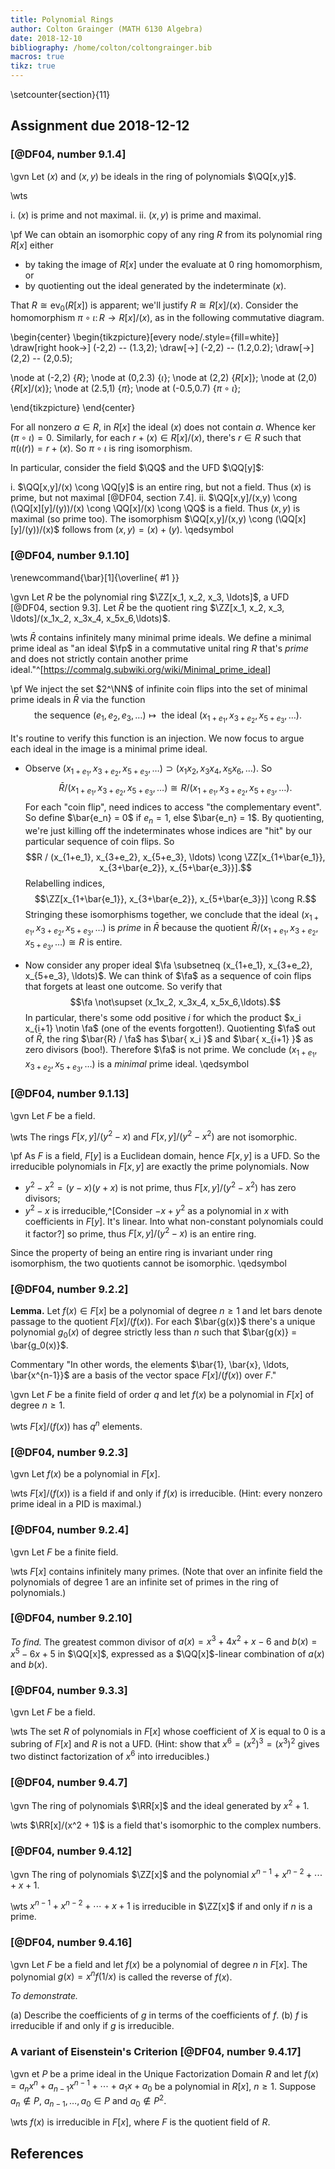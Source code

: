 ```yaml
---
title: Polynomial Rings
author: Colton Grainger (MATH 6130 Algebra)
date: 2018-12-10 
bibliography: /home/colton/coltongrainger.bib
macros: true
tikz: true
---
```


\setcounter{section}{11}

## Assignment due 2018-12-12

### [@DF04, number 9.1.4]

\gvn Let $(x)$ and $(x, y)$ be ideals in the ring of polynomials $\QQ[x,y]$.

\wts 

i. $(x)$ is prime and not maximal.
ii. $(x,y)$ is prime and maximal.

\pf We can obtain an isomorphic copy of any ring $R$ from its polynomial ring $R[x]$ either

- by taking the image of $R[x]$ under the evaluate at $0$ ring homomorphism, or
- by quotienting out the ideal generated by the indeterminate $(x)$.

That $R \cong \mathrm{ev}_0\left(R[x]\right)$ is apparent; we'll justify  $R \cong R[x] / (x)$. Consider the homomorphism $\pi \circ \iota \colon R \to R[x] / (x)$, as in the following commutative diagram.

\begin{center}
\begin{tikzpicture}[every node/.style={fill=white}]
\draw[right hook->] (-2,2) -- (1.3,2);
\draw[->] (-2,2) -- (1.2,0.2);
\draw[->] (2,2) -- (2,0.5);

\node at (-2,2) {$R$};
\node at (0,2.3) {$\iota$};
\node at (2,2) {$R[x]$};
\node at (2,0) {$R[x]/(x)$};
\node at (2.5,1) {$\pi$};
\node at (-0.5,0.7) {$\pi\circ\iota$};

\end{tikzpicture}
\end{center}

For all nonzero $a \in R$, in $R[x]$ the ideal $(x)$ does not contain $a$. Whence $\ker (\pi \circ \iota) = 0$. Similarly, for each $r + (x) \in R[x]/(x)$, there's $r \in R$ such that $\pi(\iota(r)) = r + (x)$. So $\pi \circ \iota$ is ring isomorphism.

In particular, consider the field $\QQ$ and the UFD $\QQ[y]$:

i. $\QQ[x,y]/(x) \cong \QQ[y]$ is an entire ring, but not a field. Thus $(x)$ is prime, but not maximal [@DF04, section 7.4].
ii. $\QQ[x,y]/(x,y) \cong (\QQ[x][y]/(y))/(x) \cong \QQ[x]/(x) \cong \QQ$ is a field. Thus $(x,y)$ is maximal (so prime too). The isomorphism $\QQ[x,y]/(x,y) \cong (\QQ[x][y]/(y))/(x)$ follows from $(x,y) = (x) + (y)$. \qedsymbol

### [@DF04, number 9.1.10]

\renewcommand{\bar}[1]{\overline{ #1 }}

\gvn Let $R$ be the  polynomial ring $\ZZ[x_1, x_2, x_3, \ldots]$, a UFD [@DF04, section 9.3]. Let $\bar{R}$ be the quotient ring $\ZZ[x_1, x_2, x_3, \ldots]/(x_1x_2, x_3x_4, x_5x_6,\ldots)$.

\wts $\bar R$ contains infinitely many minimal prime ideals. We define a minimal prime ideal as "an ideal $\fp$ in a commutative unital ring $R$ that's *prime* and does not strictly contain another prime ideal."^[<https://commalg.subwiki.org/wiki/Minimal_prime_ideal>]

\pf We inject the set $2^\NN$ of infinite coin flips into the set of minimal prime ideals in $\bar{R}$ via the function
$$\text{the sequence } (e_1, e_2, e_3, \ldots)  \mapsto  \text{ the ideal } (x_{1+e_1}, x_{3+e_2}, x_{5+e_3}, \ldots).$$

It's routine to verify this function is an injection. We now focus to argue each ideal in the image is a minimal prime ideal. 

- Observe $(x_{1+e_1}, x_{3+e_2}, x_{5+e_3}, \ldots) \supset (x_1x_2, x_3x_4, x_5x_6,\ldots).$ 
    So $$\bar{R} / (x_{1+e_1}, x_{3+e_2}, x_{5+e_3}, \ldots) \cong R / (x_{1+e_1}, x_{3+e_2}, x_{5+e_3}, \ldots).$$
    For each "coin flip", need indices to access "the complementary event". 
    So define $\bar{e_n} = 0$ if $e_n = 1$, else $\bar{e_n} = 1$. 
    By quotienting, we're just killing off the indeterminates whose indices are "hit" by our particular sequence of coin flips. 
    So $$R / (x_{1+e_1}, x_{3+e_2}, x_{5+e_3}, \ldots) \cong \ZZ[x_{1+\bar{e_1}}, x_{3+\bar{e_2}}, x_{5+\bar{e_3}}].$$ 
    Relabelling indices, $$\ZZ[x_{1+\bar{e_1}}, x_{3+\bar{e_2}}, x_{5+\bar{e_3}}] \cong R.$$
    Stringing these isomorphisms together, we conclude that the ideal $(x_{1+e_1}, x_{3+e_2}, x_{5+e_3}, \ldots)$ is *prime* in $\bar{R}$ because the quotient $\bar{R} / (x_{1+e_1}, x_{3+e_2}, x_{5+e_3}, \ldots) \cong R$ is entire.

- Now consider any proper ideal $\fa \subsetneq (x_{1+e_1}, x_{3+e_2}, x_{5+e_3}, \ldots)$. 
    We can think of $\fa$ as a sequence of coin flips that forgets at least one outcome. 
    So verify that $$\fa \not\supset (x_1x_2, x_3x_4, x_5x_6,\ldots).$$ 
    In particular, there's some odd positive $i$ for which the product $x_i x_{i+1} \notin \fa$ (one of the events forgotten!). 
    Quotienting $\fa$ out of $\bar{R}$, the ring $\bar{R} / \fa$ has $\bar{ x_i }$ and $\bar{ x_{i+1} }$ as zero divisors (boo!). 
    Therefore $\fa$ is not prime. 
    We conclude $(x_{1+e_1}, x_{3+e_2}, x_{5+e_3}, \ldots)$ is a *minimal* prime ideal. \qedsymbol

### [@DF04, number 9.1.13]

\gvn Let $F$ be a field. 

\wts The rings $F[x,y]/(y^2 - x)$ and $F[x,y]/(y^2 - x^2)$ are not isomorphic.

\pf As $F$ is a field, $F[y]$ is a Euclidean domain, hence $F[x,y]$ is a UFD. So the irreducible polynomials in $F[x,y]$ are exactly the prime polynomials. Now 

- $y^2 - x^2 = (y-x)(y+x)$ is not prime, thus $F[x,y]/(y^2 - x^2)$ has zero divisors;
- $y^2 - x$ is irreducible,^[Consider $-x + y^2$ as a polynomial in $x$ with coefficients in $F[y]$. It's linear. Into what non-constant polynomials could it factor?] so prime, thus $F[x,y]/(y^2 - x)$ is an entire ring. 

Since the property of being an entire ring is invariant under ring isomorphism, the two quotients cannot be isomorphic. \qedsymbol

### [@DF04, number 9.2.2]

**Lemma.** Let $f(x) \in F[x]$ be a polynomial of degree $n \ge 1$ and let bars denote passage to the quotient $F[x]/(f(x))$. For each $\bar{g(x)}$ there's a unique polynomial $g_0(x)$ of degree strictly less than $n$ such that $\bar{g(x)} = \bar{g_0(x)}$. 

Commentary "In other words, the elements $\bar{1}, \bar{x}, \ldots, \bar{x^{n-1}}$ are a basis of the vector space $F[x]/(f(x))$ over $F$."

\gvn Let $F$ be a finite field of order $q$ and let $f(x)$ be a polynomial in $F[x]$ of degree $n \ge 1$. 

\wts $F[x]/(f(x))$ has $q^n$ elements.

### [@DF04, number 9.2.3]

\gvn Let $f(x)$ be a polynomial in $F[x]$. 

\wts $F[x]/(f(x))$ is a field if and only if $f(x)$ is irreducible. (Hint: every nonzero prime ideal in a PID is maximal.)

### [@DF04, number 9.2.4]

\gvn Let $F$ be a finite field. 

\wts $F[x]$ contains infinitely many primes. (Note that over an infinite field the polynomials of degree $1$ are an infinite set of primes in the ring of polynomials.)

### [@DF04, number 9.2.10]

*To find.* The greatest common divisor of $a(x) = x^3 + 4x^2 + x - 6$ and $b(x) = x^5 - 6x + 5$ in $\QQ[x]$, expressed as a $\QQ[x]$-linear combination of $a(x)$ and $b(x)$.

### [@DF04, number 9.3.3]

\gvn Let $F$ be a field. 

\wts The set $R$ of polynomials in $F[x]$ whose coefficient of $X$ is equal to $0$ is a subring of $F[x]$ and $R$ is not a UFD. (Hint: show that $x^6 = (x^2)^3 = (x^3)^2$ gives two distinct factorization of $x^6$ into irreducibles.)

### [@DF04, number 9.4.7]

\gvn The ring of polynomials $\RR[x]$ and the ideal generated by $x^2+1$.

\wts $\RR[x]/(x^2 + 1)$ is a field that's isomorphic to the complex numbers.

### [@DF04, number 9.4.12]

\gvn The ring of polynomials $\ZZ[x]$ and the polynomial $x^{n-1} + x^{n-2} + \cdots + x + 1$. 

\wts $x^{n-1} + x^{n-2} + \cdots + x + 1$ is irreducible in $\ZZ[x]$ if and only if $n$ is a prime.

### [@DF04, number 9.4.16]

\gvn Let $F$ be a field and let $f(x)$ be a polynomial of degree $n$ in $F[x]$. The polynomial $g(x) = x^n f(1/x)$ is called the reverse of $f(x)$.

*To demonstrate.*

(a) Describe the coefficients of $g$ in terms of the coefficients of $f$.
(b) $f$ is irreducible if and only if $g$ is irreducible.

### A variant of Eisenstein's Criterion [@DF04, number 9.4.17]

\gvn et $P$ be a prime ideal in the Unique Factorization Domain $R$ and let $f(x) = a_n x^n  + a_{n-1} x^{n-1} + \cdots + a_1 x + a_0$ be a polynomial in $R[x]$, $n \ge 1$. Suppose $a_n \notin P$, $a_{n-1}, \ldots, a_0 \in P$ and $a_0 \notin P^2$. 

\wts $f(x)$ is irreducible in $F[x]$, where $F$ is the quotient field of $R$.

## References
